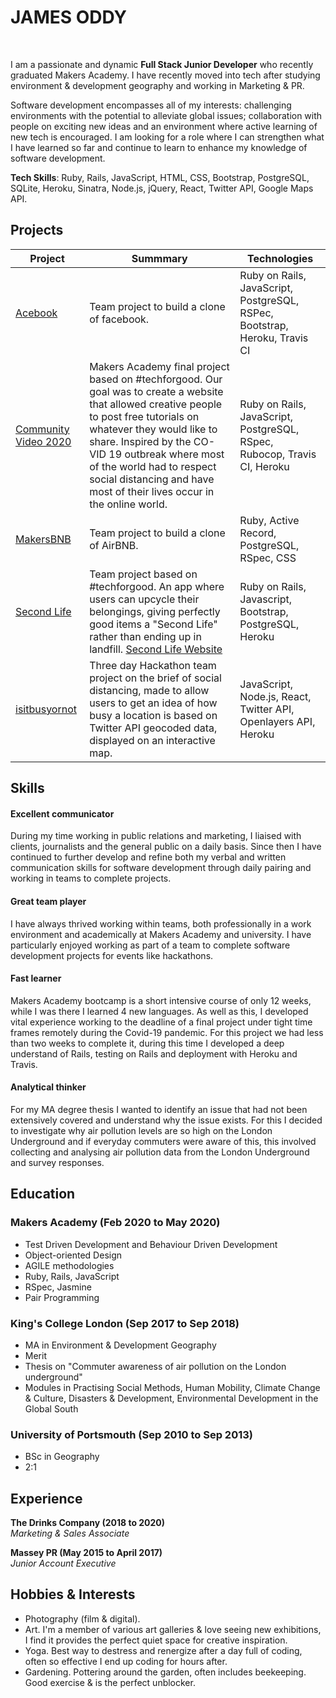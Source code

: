 # JAMES ODDY
<br>

I am a passionate and dynamic **Full Stack Junior Developer** who recently graduated Makers Academy. I have recently moved into tech after studying environment & development geography and working in Marketing & PR. 

Software development encompasses all of my interests: challenging environments with the potential to alleviate global issues; collaboration with people on exciting new ideas and an environment where active learning of new tech is encouraged. I am looking for a role where I can strengthen what I have learned so far and continue to learn to enhance my knowledge of software development.

**Tech Skills**: Ruby, Rails, JavaScript, HTML, CSS, Bootstrap, PostgreSQL, SQLite, Heroku, Sinatra, Node.js, jQuery, React, Twitter API, Google Maps API.

## Projects <br>

|Project|Summmary|Technologies|
|-----------|---------|------------|
|[Acebook](https://github.com/sgneha/acebook-byteU)|Team project to build a clone of facebook.|Ruby on Rails, JavaScript, PostgreSQL, RSPec, Bootstrap, Heroku, Travis CI|
|[Community Video 2020](https://github.com/jamesoddy8/co-vid20-20)|Makers Academy final project based on #techforgood. Our goal was to create a website that allowed creative people to post free tutorials on whatever they would like to share. Inspired by the CO-VID 19 outbreak where most of the world had to respect social distancing and have most of their lives occur in the online world.|Ruby on Rails, JavaScript, PostgreSQL, RSpec, Rubocop, Travis CI, Heroku| 
|[MakersBNB](https://github.com/plkujaw/makers-bnb)|Team project to build a clone of AirBNB.|Ruby, Active Record, PostgreSQL, RSpec, CSS|
|[Second Life](https://github.com/jarasmar/Second_Life)|Team project based on #techforgood. An app where users can upcycle their belongings, giving perfectly good items a "Second Life" rather than ending up in landfill. [Second Life Website](http://second-life-app.herokuapp.com/)|Ruby on Rails, Javascript, Bootstrap, PostgreSQL, Heroku|
|[isitbusyornot](https://github.com/Peter2-71828/IsItBusyOrNot)|Three day Hackathon team project on the brief of social distancing, made to allow users to get an idea of how busy a location is based on Twitter API geocoded data, displayed on an interactive map.|JavaScript, Node.js, React, Twitter API, Openlayers API, Heroku|

## Skills<br>

#### Excellent communicator

During my time working in public relations and marketing, I liaised with clients, journalists and the general public on a daily basis. Since then I have continued to further develop and refine both my verbal and written communication skills for software development through daily pairing and working in teams to complete projects.

#### Great team player

I have always thrived working within teams, both professionally in a work environment and academically at Makers Academy and university. I have particularly enjoyed working as part of a team to complete software development projects for events like hackathons. 

#### Fast learner

Makers Academy bootcamp is a short intensive course of only 12 weeks, while I was there I learned 4 new languages. As well as this, I developed vital experience working to the deadline of a final project under tight time frames remotely during the Covid-19 pandemic. For this project we had less than two weeks to complete it, during this time I developed a deep understand of Rails, testing on Rails and deployment with Heroku and Travis. 

#### Analytical thinker

For my MA degree thesis I wanted to identify an issue that had not been extensively covered and understand why the issue exists. For this I decided to investigate why air pollution levels are so high on the London Underground and if everyday commuters were aware of this, this involved collecting and analysing air pollution data from the London Underground and survey responses. 

## Education <br>

### Makers Academy (Feb 2020 to May 2020)
* Test Driven Development and Behaviour Driven Development 
* Object-oriented Design
* AGILE methodologies
* Ruby, Rails, JavaScript 
* RSpec, Jasmine 
* Pair Programming 

### King's College London (Sep 2017 to Sep 2018)
* MA in Environment & Development Geography
* Merit
* Thesis on "Commuter awareness of air pollution on the London underground"
* Modules in Practising Social Methods, Human Mobility, Climate Change & Culture, Disasters & Development, Environmental Development in the Global South

### University of Portsmouth (Sep 2010 to Sep 2013)
* BSc in Geography
* 2:1 

## Experience <br>

**The Drinks Company (2018 to 2020)**    
*Marketing & Sales Associate*  

**Massey PR (May 2015 to April 2017)**   
*Junior Account Executive*  

## Hobbies & Interests<br>

- Photography (film & digital). 
- Art. I'm a member of various art galleries & love seeing new exhibitions, I find it provides the perfect quiet space for creative inspiration.  
- Yoga. Best way to destress and renergize after a day full of coding, often so effective I end up coding for hours after.
- Gardening. Pottering around the garden, often includes beekeeping. Good exercise & is the perfect unblocker. 
